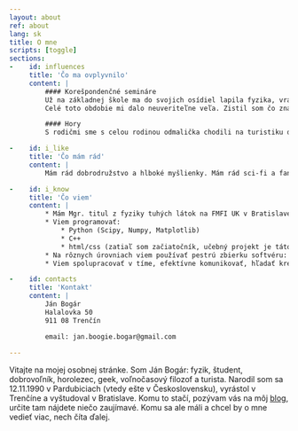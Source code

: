 ```yaml
---
layout: about
ref: about
lang: sk
title: O mne
scripts: [toggle]
sections:
-    id: influences
     title: 'Čo ma ovplyvnilo'
     content: |
         #### Korešpondenčné semináre
         Už na základnej škole ma do svojich osídiel lapila fyzika, vrástla mi do hlavy a doteraz žijeme v šťastnej symbióze. Celé to majú na svedomí korešpondenčné semináre <a href="http://www.p-mat.sk/aktivity/pikomat-pikofyz/" target='_blank'>Pikomat a Pikofyz</a>. Pre tých čo neviete, sú to súťaže v matematike a fyzike, organizované zapálenými dobrovoľníkmi pre talentované deti. Pravidelne organizujú aj týždňové sústredenia pre najlepších riešiteľov a keď som sa na jedno dostal a spoznal všetkých tých skvelých ľudí, už mi nebolo pomoci. Začal som robiť všetky možné súťaže (FKS, KMS, Fykos, FO, TMF,...) a na strednej som sa už ako dobrovoľník zapojil aj do ich organizovania. Vyvrcholilo to tým, že som si z Medzinárodnej fyzikálnej olympiády v Záhrebe doniesol striebornú medailu a na vysokú školu som šiel na fyziku na Matfyz.
         Celé toto obdobie mi dalo neuveriteľne veľa. Zistil som čo znamená radosť z myslenia, ako riešiť ťažké problémy, spoznal kopec inšpiratívnych ľudí a ako dobrovoľnícky vedúci Pikofyzu som už veterán mnohých sústredení. Na nich som sa zas naučil ako učiť, ako spolupracovať s tímom skvelých ľudí (a ako vôbec skvelý tím vyzerá) aj ako si udržať pozornosť bandy rozdivočených účastníkov. A kto vie zvládnuť hordu detí, zvládne všetko.

         #### Hory
         S rodičmi sme s celou rodinou odmalička chodili na turistiku do prírody, hlavne do Tatier. No a odkedy rodičia v Trenčíne objavili lezeckú stenu, šlo to so mnou už len hore kopcom. Doteraz najradšej trávim voľno v horách, či už na túrach alebo pri lezení po skalách. Od 2014 som tiež členom <a href="http://hkfilozof.sk" target='_blank'>Horolezeckého klubu Filozof</a> v Bratislave a aj keď lezenie nie je jediným športom ktorému som sa kedy venoval (vyskúšal som napríklad aj parkour či skákanie na trampolínach), jednoznačne je mojim najobľúbenejším.

-    id: i_like
     title: 'Čo mám rád'
     content: |
         Mám rád dobrodružstvo a hlboké myšlienky. Mám rád sci-fi a fantasy: Duna, Malazská kniha padlých, Asimov, Úžasná Zeměplocha,  Harry Potter a metódy racionality, Vojna svetov (boj proti mimozemšťanom v podaní autora z doby parných železníc je kúzelný). Mám rád hudbu: W.A.S.P., Led Zeppelin, Omnia, John Butler, Čechomor, Nohavica. Mám rád dobrých ľudí. Mám rád šifrovačky, slackline, larpy (aj keď na ne už nechodím) a hory. Mám rád kvantovú mechaniku, Fermiho odhady a programovanie v Pythone. Mám rád webkomiksy: xkcd, Gunnerkrig Court, SMBC, Order of the Stick. Mám rád hlúpe otázky, na ktoré existuje seriózna odpoveď a seriózne otázky s hlúpymi odpoveďami. Hej, a ešte mám rád <a href="/tvarohovy-kolac" target="_blank">tvarohový koláč</a>. Zbožňujem tvarohový koláč.

-    id: i_know
     title: 'Čo viem'
     content: |
         * Mám Mgr. titul z fyziky tuhých látok na FMFI UK v Bratislave, v diplomovej práci som sa zaoberal supravodivými kvantovými bitmi.
         * Viem programovať:
             * Python (Scipy, Numpy, Matplotlib)
             * C++
             * html/css (zatiaľ som začiatočník, učebný projekt je táto stránka)
         * Na rôznych úrovniach viem používať pestrú zbierku softvéru: Latex, Linux, Inkscape, Audacity, Git, ...
         * Viem spolupracovať v tíme, efektívne komunikovať, hľadať kreatívne riešenia, zvládať stresové situácie, prezentovať, prednášať a vysvetľovať.

-    id: contacts
     title: 'Kontakt'
     content: |
         Ján Bogár  
         Halalovka 50  
         911 08 Trenčín

         email: jan.boogie.bogar@gmail.com
          
---
```


Vitajte na mojej osobnej stránke. Som Ján Bogár: fyzik, študent, dobrovoľník, horolezec, geek, voľnočasový filozof a turista. Narodil som sa 12.11.1990 v Pardubiciach (vtedy ešte v Československu), vyrástol v Trenčíne a vyštudoval v Bratislave. Komu to stačí, pozývam vás na môj [blog]({{site.base_url}}/blog_sk), určite tam nájdete niečo zaujímavé. Komu sa ale máli a chcel by o mne vedieť viac, nech číta ďalej.

